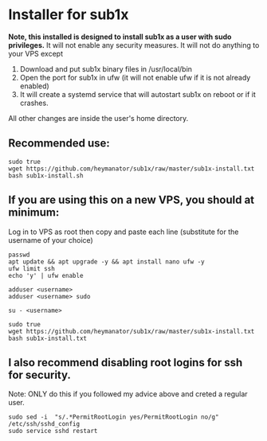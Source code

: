 # Installer for sub1x

**Note, this installed is designed to install sub1x as a user with sudo privileges.**
It will not enable any security measures.
It will not do anything to your VPS except
1. Download and put sub1x binary files in /usr/local/bin
2. Open the port for sub1x in ufw (it will not enable ufw if it is not already enabled)
3. It will create a systemd service that will autostart sub1x on reboot or if it crashes.

All other changes are inside the user's home directory.

## Recommended use:
```
sudo true
wget https://github.com/heymanator/sub1x/raw/master/sub1x-install.txt
bash sub1x-install.sh
```

## If you are using this on a new VPS, you should at minimum:
Log in to VPS as root 
then copy and paste each line
(substitute <username> for the username of your choice)

```
passwd
apt update && apt upgrade -y && apt install nano ufw -y
ufw limit ssh
echo 'y' | ufw enable

adduser <username>
adduser <username> sudo

su - <username>

sudo true
wget https://github.com/heymanator/sub1x/raw/master/sub1x-install.txt
bash sub1x-install.txt
```

## I also recommend disabling root logins for ssh for security.
Note: ONLY do this if you followed my advice above and creted a regular user.
```
sudo sed -i  "s/.*PermitRootLogin yes/PermitRootLogin no/g" /etc/ssh/sshd_config
sudo service sshd restart
```
